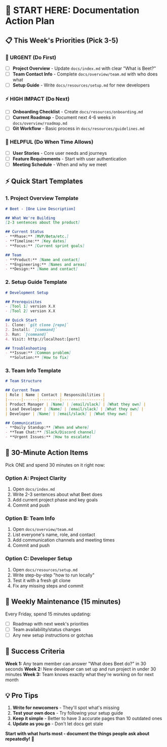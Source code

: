 # 🚀 START HERE: Documentation Action Plan

## 📋 This Week's Priorities (Pick 3-5)

### 🚨 URGENT (Do First)
- [ ] **Project Overview** - Update `docs/index.md` with clear "What is Beet?"
- [ ] **Team Contact Info** - Complete `docs/overview/team.md` with who does what
- [ ] **Setup Guide** - Write `docs/resources/setup.md` for new developers

### ⚡ HIGH IMPACT (Do Next)
- [ ] **Onboarding Checklist** - Create `docs/resources/onboarding.md`
- [ ] **Current Roadmap** - Document next 4-6 weeks in `docs/overview/roadmap.md`
- [ ] **Git Workflow** - Basic process in `docs/resources/guidelines.md`

### 🎯 HELPFUL (Do When Time Allows)
- [ ] **User Stories** - Core user needs and journeys
- [ ] **Feature Requirements** - Start with user authentication
- [ ] **Meeting Schedule** - When and why we meet

## ⚡ Quick Start Templates

### 1. Project Overview Template
```markdown
# Beet - [One Line Description]

## What We're Building
[2-3 sentences about the product]

## Current Status
- **Phase:** [MVP/Beta/etc.]
- **Timeline:** [Key dates]
- **Focus:** [Current sprint goals]

## Team
- **Product:** [Name and contact]
- **Engineering:** [Names and areas]
- **Design:** [Name and contact]
```

### 2. Setup Guide Template
```markdown
# Development Setup

## Prerequisites
- [Tool 1] version X.X
- [Tool 2] version X.X

## Quick Start
1. Clone: `git clone [repo]`
2. Install: `[command]`
3. Run: `[command]`
4. Visit: http://localhost:[port]

## Troubleshooting
- **Issue:** [Common problem]
  **Solution:** [How to fix]
```

### 3. Team Info Template
```markdown
# Team Structure

## Current Team
| Role | Name | Contact | Responsibilities |
|------|------|---------|------------------|
| Product Manager | [Name] | [email/slack] | [What they own] |
| Lead Developer | [Name] | [email/slack] | [What they own] |
| Developer | [Name] | [email/slack] | [What they own] |

## Communication
- **Daily Standup:** [When and where]
- **Team Chat:** [Slack/Discord channel]
- **Urgent Issues:** [How to escalate]
```

## 🎯 30-Minute Action Items

Pick ONE and spend 30 minutes on it right now:

### Option A: Project Clarity
1. Open `docs/index.md`
2. Write 2-3 sentences about what Beet does
3. Add current project phase and key goals
4. Commit and push

### Option B: Team Info
1. Open `docs/overview/team.md`
2. List everyone's name, role, and contact
3. Add communication channels and meeting times
4. Commit and push

### Option C: Developer Setup
1. Open `docs/resources/setup.md`
2. Write step-by-step "how to run locally"
3. Test it with a fresh git clone
4. Fix any missing steps and commit

## 🔄 Weekly Maintenance (15 minutes)

Every Friday, spend 15 minutes updating:
- [ ] Roadmap with next week's priorities
- [ ] Team availability/status changes
- [ ] Any new setup instructions or gotchas

## 🎉 Success Criteria

**Week 1:** Any team member can answer "What does Beet do?" in 30 seconds
**Week 2:** New developer can set up and run project in under 30 minutes
**Week 3:** Team knows exactly what they're working on for next month

## 💡 Pro Tips

1. **Write for newcomers** - They'll spot what's missing
2. **Test your own docs** - Try following your setup guide
3. **Keep it simple** - Better to have 3 accurate pages than 10 outdated ones
4. **Update as you go** - Don't let docs get stale

**Start with what hurts most - document the things people ask about repeatedly!** 🚀
